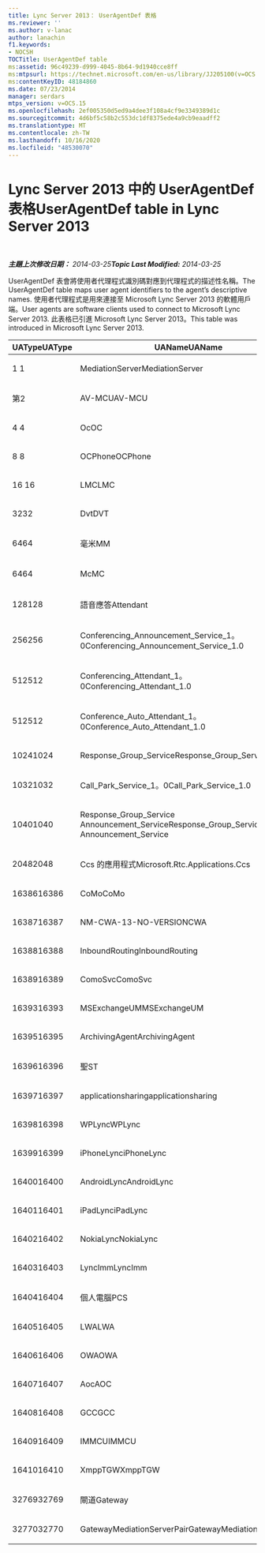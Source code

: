 ```yaml
---
title: Lync Server 2013： UserAgentDef 表格
ms.reviewer: ''
ms.author: v-lanac
author: lanachin
f1.keywords:
- NOCSH
TOCTitle: UserAgentDef table
ms:assetid: 96c49239-d999-4045-8b64-9d1940cce8ff
ms:mtpsurl: https://technet.microsoft.com/en-us/library/JJ205100(v=OCS.15)
ms:contentKeyID: 48184860
ms.date: 07/23/2014
manager: serdars
mtps_version: v=OCS.15
ms.openlocfilehash: 2ef005350d5ed9a4dee3f108a4cf9e3349389d1c
ms.sourcegitcommit: 4d6bf5c58b2c553dc1df8375ede4a9cb9eaadff2
ms.translationtype: MT
ms.contentlocale: zh-TW
ms.lasthandoff: 10/16/2020
ms.locfileid: "48530070"
---
```

# <a name="useragentdef-table-in-lync-server-2013"></a><span data-ttu-id="9b461-102">Lync Server 2013 中的 UserAgentDef 表格</span><span class="sxs-lookup"><span data-stu-id="9b461-102">UserAgentDef table in Lync Server 2013</span></span>

<div data-xmlns="http://www.w3.org/1999/xhtml">

<div class="topic" data-xmlns="http://www.w3.org/1999/xhtml" data-msxsl="urn:schemas-microsoft-com:xslt" data-cs="https://msdn.microsoft.com/">

<div data-asp="https://msdn2.microsoft.com/asp">



</div>

<div id="mainSection">

<div id="mainBody">

<span> </span>

<span data-ttu-id="9b461-103">_**主題上次修改日期：** 2014-03-25_</span><span class="sxs-lookup"><span data-stu-id="9b461-103">_**Topic Last Modified:** 2014-03-25_</span></span>

<span data-ttu-id="9b461-104">UserAgentDef 表會將使用者代理程式識別碼對應到代理程式的描述性名稱。</span><span class="sxs-lookup"><span data-stu-id="9b461-104">The UserAgentDef table maps user agent identifiers to the agent’s descriptive names.</span></span> <span data-ttu-id="9b461-105">使用者代理程式是用來連接至 Microsoft Lync Server 2013 的軟體用戶端。</span><span class="sxs-lookup"><span data-stu-id="9b461-105">User agents are software clients used to connect to Microsoft Lync Server 2013.</span></span> <span data-ttu-id="9b461-106">此表格已引進 Microsoft Lync Server 2013。</span><span class="sxs-lookup"><span data-stu-id="9b461-106">This table was introduced in Microsoft Lync Server 2013.</span></span>


<table>
<colgroup>
<col style="width: 33%" />
<col style="width: 33%" />
<col style="width: 33%" />
</colgroup>
<thead>
<tr class="header">
<th><span data-ttu-id="9b461-107">UAType</span><span class="sxs-lookup"><span data-stu-id="9b461-107">UAType</span></span></th>
<th><span data-ttu-id="9b461-108">UAName</span><span class="sxs-lookup"><span data-stu-id="9b461-108">UAName</span></span></th>
<th><span data-ttu-id="9b461-109">UACategory</span><span class="sxs-lookup"><span data-stu-id="9b461-109">UACategory</span></span></th>
</tr>
</thead>
<tbody>
<tr class="odd">
<td><p><span data-ttu-id="9b461-110">1 </span><span class="sxs-lookup"><span data-stu-id="9b461-110">1</span></span></p></td>
<td><p><span data-ttu-id="9b461-111">MediationServer</span><span class="sxs-lookup"><span data-stu-id="9b461-111">MediationServer</span></span></p></td>
<td><p><span data-ttu-id="9b461-112">MediationServer</span><span class="sxs-lookup"><span data-stu-id="9b461-112">MediationServer</span></span></p></td>
</tr>
<tr class="even">
<td><p><span data-ttu-id="9b461-113">第</span><span class="sxs-lookup"><span data-stu-id="9b461-113">2</span></span></p></td>
<td><p><span data-ttu-id="9b461-114">AV-MCU</span><span class="sxs-lookup"><span data-stu-id="9b461-114">AV-MCU</span></span></p></td>
<td><p><span data-ttu-id="9b461-115">AV-MCU</span><span class="sxs-lookup"><span data-stu-id="9b461-115">AV-MCU</span></span></p></td>
</tr>
<tr class="odd">
<td><p><span data-ttu-id="9b461-116">4 </span><span class="sxs-lookup"><span data-stu-id="9b461-116">4</span></span></p></td>
<td><p><span data-ttu-id="9b461-117">Oc</span><span class="sxs-lookup"><span data-stu-id="9b461-117">OC</span></span></p></td>
<td><p><span data-ttu-id="9b461-118">Oc</span><span class="sxs-lookup"><span data-stu-id="9b461-118">OC</span></span></p></td>
</tr>
<tr class="even">
<td><p><span data-ttu-id="9b461-119">8 </span><span class="sxs-lookup"><span data-stu-id="9b461-119">8</span></span></p></td>
<td><p><span data-ttu-id="9b461-120">OCPhone</span><span class="sxs-lookup"><span data-stu-id="9b461-120">OCPhone</span></span></p></td>
<td><p><span data-ttu-id="9b461-121">OCPhone</span><span class="sxs-lookup"><span data-stu-id="9b461-121">OCPhone</span></span></p></td>
</tr>
<tr class="odd">
<td><p><span data-ttu-id="9b461-122">16 </span><span class="sxs-lookup"><span data-stu-id="9b461-122">16</span></span></p></td>
<td><p><span data-ttu-id="9b461-123">LMC</span><span class="sxs-lookup"><span data-stu-id="9b461-123">LMC</span></span></p></td>
<td><p><span data-ttu-id="9b461-124">LMC</span><span class="sxs-lookup"><span data-stu-id="9b461-124">LMC</span></span></p></td>
</tr>
<tr class="even">
<td><p><span data-ttu-id="9b461-125">32</span><span class="sxs-lookup"><span data-stu-id="9b461-125">32</span></span></p></td>
<td><p><span data-ttu-id="9b461-126">Dvt</span><span class="sxs-lookup"><span data-stu-id="9b461-126">DVT</span></span></p></td>
<td><p><span data-ttu-id="9b461-127">Dvt</span><span class="sxs-lookup"><span data-stu-id="9b461-127">DVT</span></span></p></td>
</tr>
<tr class="odd">
<td><p><span data-ttu-id="9b461-128">64</span><span class="sxs-lookup"><span data-stu-id="9b461-128">64</span></span></p></td>
<td><p><span data-ttu-id="9b461-129">毫米</span><span class="sxs-lookup"><span data-stu-id="9b461-129">MM</span></span></p></td>
<td><p><span data-ttu-id="9b461-130">毫米</span><span class="sxs-lookup"><span data-stu-id="9b461-130">MM</span></span></p></td>
</tr>
<tr class="even">
<td><p><span data-ttu-id="9b461-131">64</span><span class="sxs-lookup"><span data-stu-id="9b461-131">64</span></span></p></td>
<td><p><span data-ttu-id="9b461-132">Mc</span><span class="sxs-lookup"><span data-stu-id="9b461-132">MC</span></span></p></td>
<td><p><span data-ttu-id="9b461-133">毫米</span><span class="sxs-lookup"><span data-stu-id="9b461-133">MM</span></span></p></td>
</tr>
<tr class="odd">
<td><p><span data-ttu-id="9b461-134">128</span><span class="sxs-lookup"><span data-stu-id="9b461-134">128</span></span></p></td>
<td><p><span data-ttu-id="9b461-135">語音應答</span><span class="sxs-lookup"><span data-stu-id="9b461-135">Attendant</span></span></p></td>
<td><p><span data-ttu-id="9b461-136">語音應答</span><span class="sxs-lookup"><span data-stu-id="9b461-136">Attendant</span></span></p></td>
</tr>
<tr class="even">
<td><p><span data-ttu-id="9b461-137">256</span><span class="sxs-lookup"><span data-stu-id="9b461-137">256</span></span></p></td>
<td><p><span data-ttu-id="9b461-138">Conferencing_Announcement_Service_1。0</span><span class="sxs-lookup"><span data-stu-id="9b461-138">Conferencing_Announcement_Service_1.0</span></span></p></td>
<td><p><span data-ttu-id="9b461-139">Cas</span><span class="sxs-lookup"><span data-stu-id="9b461-139">CAS</span></span></p></td>
</tr>
<tr class="odd">
<td><p><span data-ttu-id="9b461-140">512</span><span class="sxs-lookup"><span data-stu-id="9b461-140">512</span></span></p></td>
<td><p><span data-ttu-id="9b461-141">Conferencing_Attendant_1。0</span><span class="sxs-lookup"><span data-stu-id="9b461-141">Conferencing_Attendant_1.0</span></span></p></td>
<td><p><span data-ttu-id="9b461-142">Caa</span><span class="sxs-lookup"><span data-stu-id="9b461-142">CAA</span></span></p></td>
</tr>
<tr class="even">
<td><p><span data-ttu-id="9b461-143">512</span><span class="sxs-lookup"><span data-stu-id="9b461-143">512</span></span></p></td>
<td><p><span data-ttu-id="9b461-144">Conference_Auto_Attendant_1。0</span><span class="sxs-lookup"><span data-stu-id="9b461-144">Conference_Auto_Attendant_1.0</span></span></p></td>
<td><p><span data-ttu-id="9b461-145">Caa</span><span class="sxs-lookup"><span data-stu-id="9b461-145">CAA</span></span></p></td>
</tr>
<tr class="odd">
<td><p><span data-ttu-id="9b461-146">1024</span><span class="sxs-lookup"><span data-stu-id="9b461-146">1024</span></span></p></td>
<td><p><span data-ttu-id="9b461-147">Response_Group_Service</span><span class="sxs-lookup"><span data-stu-id="9b461-147">Response_Group_Service</span></span></p></td>
<td><p><span data-ttu-id="9b461-148">RG</span><span class="sxs-lookup"><span data-stu-id="9b461-148">RGS</span></span></p></td>
</tr>
<tr class="even">
<td><p><span data-ttu-id="9b461-149">1032</span><span class="sxs-lookup"><span data-stu-id="9b461-149">1032</span></span></p></td>
<td><p><span data-ttu-id="9b461-150">Call_Park_Service_1。0</span><span class="sxs-lookup"><span data-stu-id="9b461-150">Call_Park_Service_1.0</span></span></p></td>
<td><p><span data-ttu-id="9b461-151">Cps</span><span class="sxs-lookup"><span data-stu-id="9b461-151">CPS</span></span></p></td>
</tr>
<tr class="odd">
<td><p><span data-ttu-id="9b461-152">1040</span><span class="sxs-lookup"><span data-stu-id="9b461-152">1040</span></span></p></td>
<td><p><span data-ttu-id="9b461-153">Response_Group_Service Announcement_Service</span><span class="sxs-lookup"><span data-stu-id="9b461-153">Response_Group_Service Announcement_Service</span></span></p></td>
<td><p><span data-ttu-id="9b461-154">AS</span><span class="sxs-lookup"><span data-stu-id="9b461-154">AS</span></span></p></td>
</tr>
<tr class="even">
<td><p><span data-ttu-id="9b461-155">2048</span><span class="sxs-lookup"><span data-stu-id="9b461-155">2048</span></span></p></td>
<td><p><span data-ttu-id="9b461-156">Ccs 的應用程式</span><span class="sxs-lookup"><span data-stu-id="9b461-156">Microsoft.Rtc.Applications.Ccs</span></span></p></td>
<td><p><span data-ttu-id="9b461-157">Ccs</span><span class="sxs-lookup"><span data-stu-id="9b461-157">CCS</span></span></p></td>
</tr>
<tr class="odd">
<td><p><span data-ttu-id="9b461-158">16386</span><span class="sxs-lookup"><span data-stu-id="9b461-158">16386</span></span></p></td>
<td><p><span data-ttu-id="9b461-159">CoMo</span><span class="sxs-lookup"><span data-stu-id="9b461-159">CoMo</span></span></p></td>
<td><p><span data-ttu-id="9b461-160">CoMo</span><span class="sxs-lookup"><span data-stu-id="9b461-160">CoMo</span></span></p></td>
</tr>
<tr class="even">
<td><p><span data-ttu-id="9b461-161">16387</span><span class="sxs-lookup"><span data-stu-id="9b461-161">16387</span></span></p></td>
<td><p><span data-ttu-id="9b461-162">NM-CWA-13-NO-VERSION</span><span class="sxs-lookup"><span data-stu-id="9b461-162">CWA</span></span></p></td>
<td><p><span data-ttu-id="9b461-163">NM-CWA-13-NO-VERSION</span><span class="sxs-lookup"><span data-stu-id="9b461-163">CWA</span></span></p></td>
</tr>
<tr class="odd">
<td><p><span data-ttu-id="9b461-164">16388</span><span class="sxs-lookup"><span data-stu-id="9b461-164">16388</span></span></p></td>
<td><p><span data-ttu-id="9b461-165">InboundRouting</span><span class="sxs-lookup"><span data-stu-id="9b461-165">InboundRouting</span></span></p></td>
<td><p><span data-ttu-id="9b461-166">InboundRouting</span><span class="sxs-lookup"><span data-stu-id="9b461-166">InboundRouting</span></span></p></td>
</tr>
<tr class="even">
<td><p><span data-ttu-id="9b461-167">16389</span><span class="sxs-lookup"><span data-stu-id="9b461-167">16389</span></span></p></td>
<td><p><span data-ttu-id="9b461-168">ComoSvc</span><span class="sxs-lookup"><span data-stu-id="9b461-168">ComoSvc</span></span></p></td>
<td><p><span data-ttu-id="9b461-169">ComoSvc</span><span class="sxs-lookup"><span data-stu-id="9b461-169">ComoSvc</span></span></p></td>
</tr>
<tr class="odd">
<td><p><span data-ttu-id="9b461-170">16393</span><span class="sxs-lookup"><span data-stu-id="9b461-170">16393</span></span></p></td>
<td><p><span data-ttu-id="9b461-171">MSExchangeUM</span><span class="sxs-lookup"><span data-stu-id="9b461-171">MSExchangeUM</span></span></p></td>
<td><p><span data-ttu-id="9b461-172">ExUM</span><span class="sxs-lookup"><span data-stu-id="9b461-172">ExUM</span></span></p></td>
</tr>
<tr class="even">
<td><p><span data-ttu-id="9b461-173">16395</span><span class="sxs-lookup"><span data-stu-id="9b461-173">16395</span></span></p></td>
<td><p><span data-ttu-id="9b461-174">ArchivingAgent</span><span class="sxs-lookup"><span data-stu-id="9b461-174">ArchivingAgent</span></span></p></td>
<td><p><span data-ttu-id="9b461-175">ARCHAGENT</span><span class="sxs-lookup"><span data-stu-id="9b461-175">ARCHAGENT</span></span></p></td>
</tr>
<tr class="odd">
<td><p><span data-ttu-id="9b461-176">16396</span><span class="sxs-lookup"><span data-stu-id="9b461-176">16396</span></span></p></td>
<td><p><span data-ttu-id="9b461-177">聖</span><span class="sxs-lookup"><span data-stu-id="9b461-177">ST</span></span></p></td>
<td><p><span data-ttu-id="9b461-178">聖</span><span class="sxs-lookup"><span data-stu-id="9b461-178">ST</span></span></p></td>
</tr>
<tr class="even">
<td><p><span data-ttu-id="9b461-179">16397</span><span class="sxs-lookup"><span data-stu-id="9b461-179">16397</span></span></p></td>
<td><p><span data-ttu-id="9b461-180">applicationsharing</span><span class="sxs-lookup"><span data-stu-id="9b461-180">applicationsharing</span></span></p></td>
<td><p><span data-ttu-id="9b461-181">ASMCU</span><span class="sxs-lookup"><span data-stu-id="9b461-181">ASMCU</span></span></p></td>
</tr>
<tr class="odd">
<td><p><span data-ttu-id="9b461-182">16398</span><span class="sxs-lookup"><span data-stu-id="9b461-182">16398</span></span></p></td>
<td><p><span data-ttu-id="9b461-183">WPLync</span><span class="sxs-lookup"><span data-stu-id="9b461-183">WPLync</span></span></p></td>
<td><p><span data-ttu-id="9b461-184">WPLync</span><span class="sxs-lookup"><span data-stu-id="9b461-184">WPLync</span></span></p></td>
</tr>
<tr class="even">
<td><p><span data-ttu-id="9b461-185">16399</span><span class="sxs-lookup"><span data-stu-id="9b461-185">16399</span></span></p></td>
<td><p><span data-ttu-id="9b461-186">iPhoneLync</span><span class="sxs-lookup"><span data-stu-id="9b461-186">iPhoneLync</span></span></p></td>
<td><p><span data-ttu-id="9b461-187">iPhoneLync</span><span class="sxs-lookup"><span data-stu-id="9b461-187">iPhoneLync</span></span></p></td>
</tr>
<tr class="odd">
<td><p><span data-ttu-id="9b461-188">16400</span><span class="sxs-lookup"><span data-stu-id="9b461-188">16400</span></span></p></td>
<td><p><span data-ttu-id="9b461-189">AndroidLync</span><span class="sxs-lookup"><span data-stu-id="9b461-189">AndroidLync</span></span></p></td>
<td><p><span data-ttu-id="9b461-190">AndroidLync</span><span class="sxs-lookup"><span data-stu-id="9b461-190">AndroidLync</span></span></p></td>
</tr>
<tr class="even">
<td><p><span data-ttu-id="9b461-191">16401</span><span class="sxs-lookup"><span data-stu-id="9b461-191">16401</span></span></p></td>
<td><p><span data-ttu-id="9b461-192">iPadLync</span><span class="sxs-lookup"><span data-stu-id="9b461-192">iPadLync</span></span></p></td>
<td><p><span data-ttu-id="9b461-193">iPadLync</span><span class="sxs-lookup"><span data-stu-id="9b461-193">iPadLync</span></span></p></td>
</tr>
<tr class="odd">
<td><p><span data-ttu-id="9b461-194">16402</span><span class="sxs-lookup"><span data-stu-id="9b461-194">16402</span></span></p></td>
<td><p><span data-ttu-id="9b461-195">NokiaLync</span><span class="sxs-lookup"><span data-stu-id="9b461-195">NokiaLync</span></span></p></td>
<td><p><span data-ttu-id="9b461-196">NokiaLync</span><span class="sxs-lookup"><span data-stu-id="9b461-196">NokiaLync</span></span></p></td>
</tr>
<tr class="even">
<td><p><span data-ttu-id="9b461-197">16403</span><span class="sxs-lookup"><span data-stu-id="9b461-197">16403</span></span></p></td>
<td><p><span data-ttu-id="9b461-198">LyncImm</span><span class="sxs-lookup"><span data-stu-id="9b461-198">LyncImm</span></span></p></td>
<td><p><span data-ttu-id="9b461-199">LyncImm</span><span class="sxs-lookup"><span data-stu-id="9b461-199">LyncImm</span></span></p></td>
</tr>
<tr class="odd">
<td><p><span data-ttu-id="9b461-200">16404</span><span class="sxs-lookup"><span data-stu-id="9b461-200">16404</span></span></p></td>
<td><p><span data-ttu-id="9b461-201">個人電腦</span><span class="sxs-lookup"><span data-stu-id="9b461-201">PCS</span></span></p></td>
<td><p><span data-ttu-id="9b461-202">個人電腦</span><span class="sxs-lookup"><span data-stu-id="9b461-202">PCS</span></span></p></td>
</tr>
<tr class="even">
<td><p><span data-ttu-id="9b461-203">16405</span><span class="sxs-lookup"><span data-stu-id="9b461-203">16405</span></span></p></td>
<td><p><span data-ttu-id="9b461-204">LWA</span><span class="sxs-lookup"><span data-stu-id="9b461-204">LWA</span></span></p></td>
<td><p><span data-ttu-id="9b461-205">LWA</span><span class="sxs-lookup"><span data-stu-id="9b461-205">LWA</span></span></p></td>
</tr>
<tr class="odd">
<td><p><span data-ttu-id="9b461-206">16406</span><span class="sxs-lookup"><span data-stu-id="9b461-206">16406</span></span></p></td>
<td><p><span data-ttu-id="9b461-207">OWA</span><span class="sxs-lookup"><span data-stu-id="9b461-207">OWA</span></span></p></td>
<td><p><span data-ttu-id="9b461-208">OWA</span><span class="sxs-lookup"><span data-stu-id="9b461-208">OWA</span></span></p></td>
</tr>
<tr class="even">
<td><p><span data-ttu-id="9b461-209">16407</span><span class="sxs-lookup"><span data-stu-id="9b461-209">16407</span></span></p></td>
<td><p><span data-ttu-id="9b461-210">Aoc</span><span class="sxs-lookup"><span data-stu-id="9b461-210">AOC</span></span></p></td>
<td><p><span data-ttu-id="9b461-211">Aoc</span><span class="sxs-lookup"><span data-stu-id="9b461-211">AOC</span></span></p></td>
</tr>
<tr class="odd">
<td><p><span data-ttu-id="9b461-212">16408</span><span class="sxs-lookup"><span data-stu-id="9b461-212">16408</span></span></p></td>
<td><p><span data-ttu-id="9b461-213">GCC</span><span class="sxs-lookup"><span data-stu-id="9b461-213">GCC</span></span></p></td>
<td><p><span data-ttu-id="9b461-214">GCC</span><span class="sxs-lookup"><span data-stu-id="9b461-214">GCC</span></span></p></td>
</tr>
<tr class="even">
<td><p><span data-ttu-id="9b461-215">16409</span><span class="sxs-lookup"><span data-stu-id="9b461-215">16409</span></span></p></td>
<td><p><span data-ttu-id="9b461-216">IMMCU</span><span class="sxs-lookup"><span data-stu-id="9b461-216">IMMCU</span></span></p></td>
<td><p><span data-ttu-id="9b461-217">IMMCU</span><span class="sxs-lookup"><span data-stu-id="9b461-217">IMMCU</span></span></p></td>
</tr>
<tr class="odd">
<td><p><span data-ttu-id="9b461-218">16410</span><span class="sxs-lookup"><span data-stu-id="9b461-218">16410</span></span></p></td>
<td><p><span data-ttu-id="9b461-219">XmppTGW</span><span class="sxs-lookup"><span data-stu-id="9b461-219">XmppTGW</span></span></p></td>
<td><p><span data-ttu-id="9b461-220">XmppGateway</span><span class="sxs-lookup"><span data-stu-id="9b461-220">XmppGateway</span></span></p></td>
</tr>
<tr class="even">
<td><p><span data-ttu-id="9b461-221">32769</span><span class="sxs-lookup"><span data-stu-id="9b461-221">32769</span></span></p></td>
<td><p><span data-ttu-id="9b461-222">閘道</span><span class="sxs-lookup"><span data-stu-id="9b461-222">Gateway</span></span></p></td>
<td><p><span data-ttu-id="9b461-223">閘道</span><span class="sxs-lookup"><span data-stu-id="9b461-223">Gateway</span></span></p></td>
</tr>
<tr class="odd">
<td><p><span data-ttu-id="9b461-224">32770</span><span class="sxs-lookup"><span data-stu-id="9b461-224">32770</span></span></p></td>
<td><p><span data-ttu-id="9b461-225">GatewayMediationServerPair</span><span class="sxs-lookup"><span data-stu-id="9b461-225">GatewayMediationServerPair</span></span></p></td>
<td><p><span data-ttu-id="9b461-226">GatewayMediationServerPair</span><span class="sxs-lookup"><span data-stu-id="9b461-226">GatewayMediationServerPair</span></span></p></td>
</tr>
</tbody>
</table>


</div>

<span> </span>

</div>

</div>

</div>

